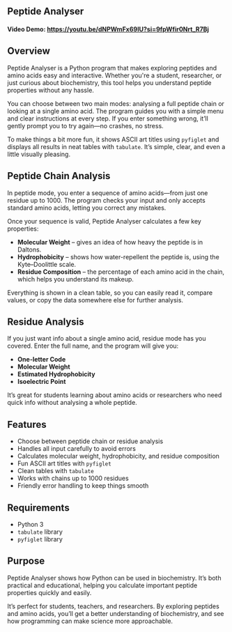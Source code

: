 ## Peptide Analyser
#### Video Demo: https://youtu.be/dNPWmFx69lU?si=9fpWfir0Nrt_R7Bj

## Overview
Peptide Analyser is a Python program that makes exploring peptides and amino acids easy
and interactive. Whether you're a student, researcher, or just curious about biochemistry,
this tool helps you understand peptide properties without any hassle.

You can choose between two main modes: analysing a full peptide chain or looking at a single
amino acid. The program guides you with a simple menu and clear instructions at every step.
If you enter something wrong, it’ll gently prompt you to try again—no crashes, no stress.

To make things a bit more fun, it shows ASCII art titles using `pyfiglet` and displays all
results in neat tables with `tabulate`. It’s simple, clear, and even a little visually
pleasing.

## Peptide Chain Analysis
In peptide mode, you enter a sequence of amino acids—from just one residue up to 1000.
The program checks your input and only accepts standard amino acids, letting you correct
any mistakes.

Once your sequence is valid, Peptide Analyser calculates a few key properties:

- **Molecular Weight** – gives an idea of how heavy the peptide is in Daltons.
- **Hydrophobicity** – shows how water-repellent the peptide is, using the Kyte–Doolittle scale.
- **Residue Composition** – the percentage of each amino acid in the chain, which helps you
  understand its makeup.

Everything is shown in a clean table, so you can easily read it, compare values, or copy
the data somewhere else for further analysis.

## Residue Analysis
If you just want info about a single amino acid, residue mode has you covered. Enter the full
name, and the program will give you:

- **One-letter Code**
- **Molecular Weight**
- **Estimated Hydrophobicity**
- **Isoelectric Point**

It’s great for students learning about amino acids or researchers who need quick info without
analysing a whole peptide.

## Features
- Choose between peptide chain or residue analysis
- Handles all input carefully to avoid errors
- Calculates molecular weight, hydrophobicity, and residue composition
- Fun ASCII art titles with `pyfiglet`
- Clean tables with `tabulate`
- Works with chains up to 1000 residues
- Friendly error handling to keep things smooth

## Requirements
- Python 3
- `tabulate` library
- `pyfiglet` library

## Purpose
Peptide Analyser shows how Python can be used in biochemistry. It’s both practical and
educational, helping you calculate important peptide properties quickly and easily.

It’s perfect for students, teachers, and researchers. By exploring peptides and amino acids,
you’ll get a better understanding of biochemistry, and see how programming can make science
more approachable.
